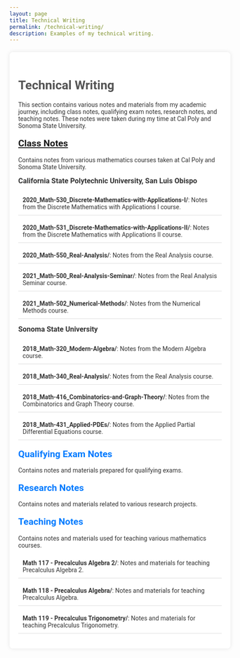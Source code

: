 ```yaml
---
layout: page
title: Technical Writing
permalink: /technical-writing/
description: Examples of my technical writing.
---
```


<style>
  .technical-writing {
    font-family: 'Roboto', sans-serif;
    color: #333;
    margin: 20px 0;
    padding: 20px;
    background-color: #fff;
    border-radius: 8px;
    box-shadow: 0 0 10px rgba(0, 0, 0, 0.1);
  }
  .technical-writing h1 {
    color: #555;
    margin-bottom: 20px;
  }
  .technical-writing h2 {
    color: #007bff;
    margin-top: 20px;
  }
  .technical-writing h3 {
    color: #333;
    margin-top: 10px;
  }
  .technical-writing ul {
    list-style-type: none;
    padding: 0;
  }
  .technical-writing ul li {
    margin: 10px 0;
    padding: 10px;
    border-bottom: 1px solid #ddd;
  }
  .technical-writing ul li a {
    color: #007bff;
    text-decoration: none;
    font-weight: bold;
  }
  .technical-writing ul li a:hover {
    text-decoration: underline;
  }
  .technical-writing pre {
    background-color: #f4f4f4;
    padding: 10px;
    border-radius: 5px;
    overflow-x: auto;
  }
</style>

<div class="technical-writing">
  <h1>Technical Writing</h1>
  <p>This section contains various notes and materials from my academic journey, including class notes, qualifying exam notes, research notes, and teaching notes. These notes were taken during my time at Cal Poly and Sonoma State University.</p>

  <h2><a href="https://github.com/joseph-c-mcguire/class-notes">Class Notes</a></h2>
  <p>Contains notes from various mathematics courses taken at Cal Poly and Sonoma State University.</p>
  
  <h3>California State Polytechnic University, San Luis Obispo</h3>
  <ul>
    <li><strong>2020_Math-530_Discrete-Mathematics-with-Applications-I/</strong>: Notes from the Discrete Mathematics with Applications I course.</li>
    <li><strong>2020_Math-531_Discrete-Mathematics-with-Applications-II/</strong>: Notes from the Discrete Mathematics with Applications II course.</li>
    <li><strong>2020_Math-550_Real-Analysis/</strong>: Notes from the Real Analysis course.</li>
    <li><strong>2021_Math-500_Real-Analysis-Seminar/</strong>: Notes from the Real Analysis Seminar course.</li>
    <li><strong>2021_Math-502_Numerical-Methods/</strong>: Notes from the Numerical Methods course.</li>
  </ul>

  <h3>Sonoma State University</h3>
  <ul>
    <li><strong>2018_Math-320_Modern-Algebra/</strong>: Notes from the Modern Algebra course.</li>
    <li><strong>2018_Math-340_Real-Analysis/</strong>: Notes from the Real Analysis course.</li>
    <li><strong>2018_Math-416_Combinatorics-and-Graph-Theory/</strong>: Notes from the Combinatorics and Graph Theory course.</li>
    <li><strong>2018_Math-431_Applied-PDEs/</strong>: Notes from the Applied Partial Differential Equations course.</li>
  </ul>

  <h2>Qualifying Exam Notes</h2>
  <p>Contains notes and materials prepared for qualifying exams.</p>

  <h2>Research Notes</h2>
  <p>Contains notes and materials related to various research projects.</p>

  <h2>Teaching Notes</h2>
  <p>Contains notes and materials used for teaching various mathematics courses.</p>
  <ul>
    <li><strong>Math 117 - Precalculus Algebra 2/</strong>: Notes and materials for teaching Precalculus Algebra 2.</li>
    <li><strong>Math 118 - Precalculus Algebra/</strong>: Notes and materials for teaching Precalculus Algebra.</li>
    <li><strong>Math 119 - Precalculus Trigonometry/</strong>: Notes and materials for teaching Precalculus Trigonometry.</li>
  </ul>
</div>
